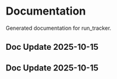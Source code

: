 # Documentation

Generated documentation for run_tracker.

## Doc Update 2025-10-15

## Doc Update 2025-10-15
